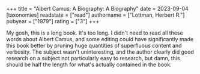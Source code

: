 +++
title = "Albert Camus: A Biography: A Biography"
date = 2023-09-04
[taxonomies]
  readstate = ["read"]
  authorname = ["Lottman, Herbert R."]
  pubyear = ["1979"]
  rating = ["3"]
+++

My gosh, this is a long book. It's too long. I didn't need to read all these words about Albert Camus, and some editing could have significantly made this book better by pruning huge quantities of superfluous content and verbosity. The subject wasn't uninteresting, and the author clearly did good research on a subject not particularly easy to research, but damn, this should be half the length for what's actually contained in the book.
